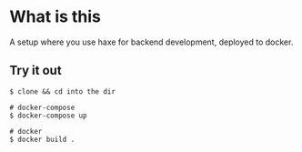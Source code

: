# What is this

A setup where you use haxe for backend development, deployed to docker. 

## Try it out
```
$ clone && cd into the dir

# docker-compose
$ docker-compose up

# docker
$ docker build .
```